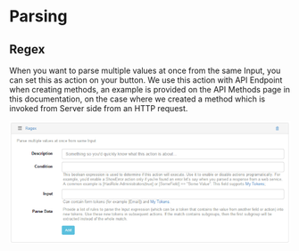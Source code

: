# Parsing

## Regex

When you want to parse multiple values at once from the same Input, you can set this as action on your button. We use this action with API Endpoint when creating methods, an example is provided on the API Methods page in this documentation, on the case where we created a method which is invoked from Server side from an HTTP request. 

![](assets/regex.png)
